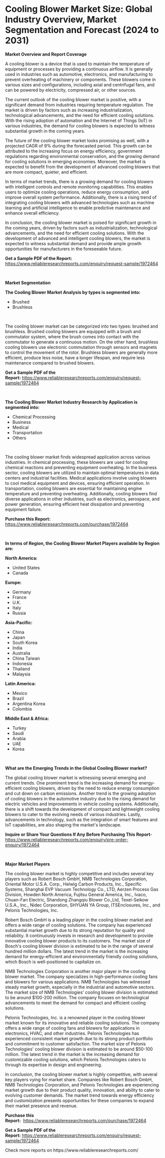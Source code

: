 <p><h1>Cooling Blower Market Size: Global Industry Overview, Market Segmentation and Forecast (2024 to 2031)</h1></p><p><strong>Market Overview and Report Coverage</strong></p>
<p><p>A cooling blower is a device that is used to maintain the temperature of equipment or processes by providing a continuous airflow. It is generally used in industries such as automotive, electronics, and manufacturing to prevent overheating of machinery or components. These blowers come in various sizes and configurations, including axial and centrifugal fans, and can be powered by electricity, compressed air, or other sources.</p><p>The current outlook of the cooling blower market is positive, with a significant demand from industries requiring temperature regulation. The market is driven by factors such as increasing industrialization, technological advancements, and the need for efficient cooling solutions. With the rising adoption of automation and the Internet of Things (IoT) in various industries, the demand for cooling blowers is expected to witness substantial growth in the coming years.</p><p>The future of the cooling blower market looks promising as well, with a projected CAGR of 9% during the forecasted period. This growth can be attributed to the increasing focus on energy efficiency, government regulations regarding environmental conservation, and the growing demand for cooling solutions in emerging economies. Moreover, the market is expected to benefit from the development of advanced cooling blowers that are more compact, quieter, and efficient.</p><p>In terms of market trends, there is a growing demand for cooling blowers with intelligent controls and remote monitoring capabilities. This enables users to optimize cooling operations, reduce energy consumption, and improve overall system performance. Additionally, there is a rising trend of integrating cooling blowers with advanced technologies such as machine learning and artificial intelligence to enable predictive maintenance and enhance overall efficiency.</p><p>In conclusion, the cooling blower market is poised for significant growth in the coming years, driven by factors such as industrialization, technological advancements, and the need for efficient cooling solutions. With the development of advanced and intelligent cooling blowers, the market is expected to witness substantial demand and provide ample growth opportunities for manufacturers in the foreseeable future.</p></p>
<p><strong>Get a Sample PDF of the Report:</strong> <a href="https://www.reliableresearchreports.com/enquiry/request-sample/1972464">https://www.reliableresearchreports.com/enquiry/request-sample/1972464</a></p>
<p>&nbsp;</p>
<p><strong>Market Segmentation</strong></p>
<p><strong>The Cooling Blower Market Analysis by types is segmented into:</strong></p>
<p><ul><li>Brushed</li><li>Brushless</li></ul></p>
<p>&nbsp;</p>
<p><p>The cooling blower market can be categorized into two types: brushed and brushless. Brushed cooling blowers are equipped with a brush and commutator system, where the brush comes into contact with the commutator to generate a continuous motion. On the other hand, brushless cooling blowers use electronic commutation through sensors and magnets to control the movement of the rotor. Brushless blowers are generally more efficient, produce less noise, have a longer lifespan, and require less maintenance compared to brushed blowers.</p></p>
<p><strong>Get a Sample PDF of the Report:</strong>&nbsp;<a href="https://www.reliableresearchreports.com/enquiry/request-sample/1972464">https://www.reliableresearchreports.com/enquiry/request-sample/1972464</a></p>
<p>&nbsp;</p>
<p><strong>The Cooling Blower Market Industry Research by Application is segmented into:</strong></p>
<p><ul><li>Chemical Processing</li><li>Business</li><li>Medical</li><li>Transportation</li><li>Others</li></ul></p>
<p>&nbsp;</p>
<p><p>The cooling blower market finds widespread application across various industries. In chemical processing, these blowers are used for cooling chemical reactions and preventing equipment overheating. In the business sector, cooling blowers are utilized to maintain optimal temperatures in data centers and industrial facilities. Medical applications involve using blowers to cool medical equipment and devices, ensuring efficient operation. In transportation, cooling blowers are essential for maintaining engine temperature and preventing overheating. Additionally, cooling blowers find diverse applications in other industries, such as electronics, aerospace, and power generation, ensuring efficient heat dissipation and preventing equipment failure.</p></p>
<p><strong>Purchase this Report:</strong>&nbsp; <a href="https://www.reliableresearchreports.com/purchase/1972464">https://www.reliableresearchreports.com/purchase/1972464</a></p>
<p>&nbsp;</p>
<p><strong>In terms of Region, the Cooling Blower Market Players available by Region are:</strong></p>
<p>
    <p> <strong> North America: </strong>
        <ul>
            <li>United States</li>
            <li>Canada</li>
        </ul>
        </p> 
    <p> <strong> Europe: </strong>
        <ul>
            <li>Germany</li>
            <li>France</li>
            <li>U.K.</li>
            <li>Italy</li>
            <li>Russia</li>
        </ul>
        </p> 
    <p> <strong> Asia-Pacific: </strong>
        <ul>
            <li>China</li>
            <li>Japan</li>
            <li>South Korea</li>
            <li>India</li>
            <li>Australia</li>
            <li>China Taiwan</li>
            <li>Indonesia</li>
            <li>Thailand</li>
            <li>Malaysia</li>
        </ul>
        </p> 
    <p> <strong> Latin America: </strong>
        <ul>
            <li>Mexico</li>
            <li>Brazil</li>
            <li>Argentina Korea</li>
            <li>Colombia</li>
        </ul>
        </p> 
    <p> <strong> Middle East & Africa: </strong>
        <ul>
            <li>Turkey</li>
            <li>Saudi</li>
            <li>Arabia</li>
            <li>UAE</li>
            <li>Korea</li>
        </ul>
    </p>
    </p>
<p>&nbsp;</p>
<p><strong>What are the Emerging Trends in the Global Cooling Blower market?</strong></p>
<p><p>The global cooling blower market is witnessing several emerging and current trends. One prominent trend is the increasing demand for energy-efficient cooling blowers, driven by the need to reduce energy consumption and cut down on carbon emissions. Another trend is the growing adoption of cooling blowers in the automotive industry due to the rising demand for electric vehicles and improvements in vehicle cooling systems. Additionally, there is a shift towards the development of compact and lightweight cooling blowers to cater to the evolving needs of various industries. Lastly, advancements in technology, such as the integration of smart features and IoT capabilities, are also shaping the market's landscape.</p></p>
<p><strong>Inquire or Share Your Questions If Any Before Purchasing This Report</strong>- <a href="https://www.reliableresearchreports.com/enquiry/pre-order-enquiry/1972464">https://www.reliableresearchreports.com/enquiry/pre-order-enquiry/1972464</a></p>
<p>&nbsp;</p>
<p><strong>Major Market Players</strong></p>
<p><p>The cooling blower market is highly competitive and includes several key players such as Robert Bosch GmbH, NMB Technologies Corporation, Oriental Motor U.S.A. Corp., Helwig Carbon Products, Inc., Specific Systems, Shanghai EVP Vacuum Technology Co., LTD, Aerzen Process Gas Division, Howden North America, Fujitsu General America, Inc., Ivaco, Chuan-Fan Electric, Shandong Zhangqiu Blower Co.,Ltd, Texel-Seikow U.S.A., Inc., Nidec Corporation, SHYUAN YA Group, ITSEnclosures, Inc., and Pelonis Technologies, Inc.</p><p>Robert Bosch GmbH is a leading player in the cooling blower market and offers a wide range of cooling solutions. The company has experienced substantial market growth due to its strong reputation for quality and reliability. It continuously invests in research and development to provide innovative cooling blower products to its customers. The market size of Bosch's cooling blower division is estimated to be in the range of several hundred million dollars. The latest trend in the market is the increasing demand for energy-efficient and environmentally friendly cooling solutions, which Bosch is well-positioned to capitalize on.</p><p>NMB Technologies Corporation is another major player in the cooling blower market. The company specializes in high-performance cooling fans and blowers for various applications. NMB Technologies has witnessed steady market growth, especially in the industrial and automotive sectors. The market size of NMB Technologies' cooling blower division is estimated to be around $100-200 million. The company focuses on technological advancements to meet the demand for compact and efficient cooling solutions.</p><p>Pelonis Technologies, Inc. is a renowned player in the cooling blower market known for its innovative and reliable cooling solutions. The company offers a wide range of cooling fans and blowers for applications in electronics, HVAC, and other industries. Pelonis Technologies has experienced consistent market growth due to its strong product portfolio and commitment to customer satisfaction. The market size of Pelonis Technologies' cooling blower division is estimated to be around $50-100 million. The latest trend in the market is the increasing demand for customizable cooling solutions, which Pelonis Technologies caters to through its expertise in design and engineering.</p><p>In conclusion, the cooling blower market is highly competitive, with several key players vying for market share. Companies like Robert Bosch GmbH, NMB Technologies Corporation, and Pelonis Technologies are experiencing market growth due to their product quality, innovation, and ability to cater to evolving customer demands. The market trend towards energy efficiency and customization presents opportunities for these companies to expand their market presence and revenue.</p></p>
<p><strong>Purchase this Report:</strong>&nbsp;&nbsp;<a href="https://www.reliableresearchreports.com/purchase/1972464">https://www.reliableresearchreports.com/purchase/1972464</a></p>
<p></p>
<p><strong>Get a Sample PDF of the Report:</strong>&nbsp;<a href="https://www.reliableresearchreports.com/enquiry/request-sample/1972464">https://www.reliableresearchreports.com/enquiry/request-sample/1972464</a></p>
<p>Check more reports on https://www.reliableresearchreports.com/</p>